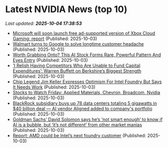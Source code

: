 # Latest NVIDIA News (top 10)
_Last updated: **2025-10-04 17:38:53**_

- [Microsoft will soon launch free ad-supported version of Xbox Cloud Gaming: report](https://mobilesyrup.com/2025/10/03/microsoft-xbox-cloud-gaming-free-ad-supported-version-report/) (Published: 2025-10-03)
- [Walmart turns to Google to solve longtime customer headache](https://www.thestreet.com/retail/walmart-turns-to-google-to-solve-longtime-customer-headache) (Published: 2025-10-03)
- [Worth Grabbing Onto? This AI Stock Forms Rare, Powerful Pattern And Eyes Entry](https://biztoc.com/x/ac3a9d3df59e5391) (Published: 2025-10-03)
- [‘I Relish Having Competitors Who Are Unable to Fund Capital Expenditures’: Warren Buffett on Berkshire’s Biggest Strength](https://www.barchart.com/story/news/35221442/i-relish-having-competitors-who-are-unable-to-fund-capital-expenditures-warren-buffett-on-berkshires-biggest-strength) (Published: 2025-10-03)
- [Chip Legend Jim Keller Expresses Optimism For Intel Foundry But Says It Needs Work](https://hothardware.com/news/jim-keller-says-intel-foundry-needs-work) (Published: 2025-10-03)
- [Stocks to Watch Friday: Applied Materials, Chevron, Broadcom, Nvidia](https://biztoc.com/x/c6a56d4bc05063c8) (Published: 2025-10-03)
- [BlackRock subsidiary buys up 78 data centers totaling 5 gigawatts in $40 billion deal — AI vendor Aligned added to company's portfolio](https://www.tomshardware.com/tech-industry/blackrock-subsidiary-buys-up-78-data-centers-totaling-5-gigawatts-in-usd40-billion-deal-ai-vendor-aligned-added-to-companys-portfolio) (Published: 2025-10-03)
- [Goldman Sachs’ David Solomon says he’s ‘not smart enough’ to know if AI is a bubble, but ‘it’s not different’ from other market manias](https://fortune.com/2025/10/03/goldman-sachs-david-solomon-ai-bubble-not-smart-enough-not-different/) (Published: 2025-10-03)
- [Report: AMD could be Intel’s next foundry customer](https://www.networkworld.com/article/4067746/report-amd-could-be-intels-next-foundry-customer.html) (Published: 2025-10-03)
